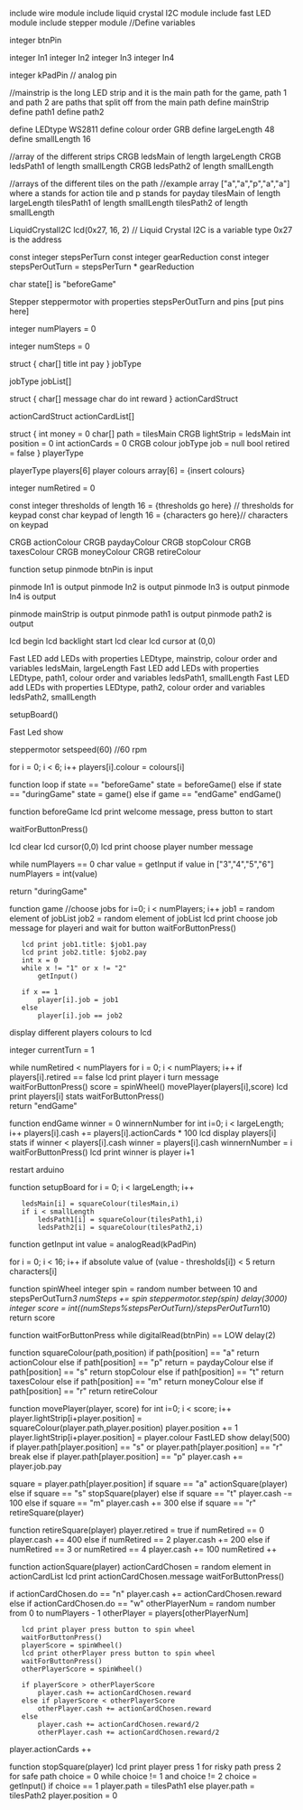 include wire module
include liquid crystal I2C module
include fast LED module
include stepper module
//Define variables
 
integer btnPin
 
integer In1
integer In2
integer In3
integer In4
 
integer kPadPin // analog pin
 
//mainstrip is the long LED strip and it is the main path for the game, path 1 and path 2 are paths that split off from the main path
define mainStrip
define path1
define path2
 
define LEDtype WS2811
define colour order GRB
define largeLength  48
define smallLength 16
 
//array of the different strips
CRGB ledsMain of length largeLength
CRGB ledsPath1 of length smallLength
CRGB ledsPath2 of length smallLength
 
//arrays of the different tiles on the path
//example array ["a","a","p","a","a"] where a stands for action tile and p stands for payday
tilesMain of length largeLength
tilesPath1 of length smallLength
tilesPath2 of length smallLength
 
LiquidCrystalI2C lcd(0x27, 16, 2) // Liquid Crystal I2C is a variable type 0x27 is the address
 
const integer stepsPerTurn
const integer gearReduction
const integer stepsPerOutTurn = stepsPerTurn * gearReduction
 
char state[] is "beforeGame"
 
Stepper steppermotor with properties stepsPerOutTurn and pins [put pins here]
 
integer numPlayers = 0
 
integer numSteps = 0
 
struct {
   char[] title
   int pay
} jobType
 
jobType jobList[]
 
struct {
   char[] message
   char do
   int reward
} actionCardStruct
 
actionCardStruct actionCardList[]
 
struct {
   int money = 0
   char[] path = tilesMain
   CRGB lightStrip = ledsMain
   int position = 0
   int actionCards = 0
   CRGB colour
   jobType job = null
   bool retired = false
} playerType
 
playerType players[6]
player colours array[6] = {insert colours}
 
integer numRetired = 0
 
const integer thresholds of length 16 = {thresholds go here} // thresholds for keypad
const char keypad of length 16 = {characters go here}// characters on keypad
 
CRGB actionColour
CRGB paydayColour
CRGB stopColour
CRGB taxesColour
CRGB moneyColour
CRGB retireColour
 
 
function setup
   pinmode btnPin is input
  
   pinmode In1 is output
   pinmode In2 is output
   pinmode In3 is output
   pinmode In4 is output
 
   pinmode mainStrip is output
   pinmode path1 is output
   pinmode path2 is output
 
   lcd begin
   lcd backlight start
   lcd clear
   lcd cursor at (0,0)
 
   Fast LED add LEDs with properties LEDtype, mainstrip, colour order and variables ledsMain, largeLength
   Fast LED add LEDs with properties LEDtype, path1, colour order and variables ledsPath1, smallLength
   Fast LED add LEDs with properties LEDtype, path2, colour order and variables ledsPath2, smallLength
 
   setupBoard()
 
   Fast Led show
 
   steppermotor setspeed(60) //60 rpm
 
   for i = 0; i < 6; i++
       players[i].colour = colours[i]
 
function loop
   if state == "beforeGame"
       state = beforeGame()
   else if state == "duringGame"
       state = game()
   else if game == "endGame"
       endGame()
 
 
function beforeGame
   lcd print welcome message, press button to start
 
   waitForButtonPress()
 
   lcd clear
   lcd cursor(0,0)
   lcd print choose player number message
 
   while numPlayers == 0
       char value = getInput
       if value in ["3","4","5","6"]
           numPlayers = int(value)
  
   return "duringGame"
 
 
function game
   //choose jobs
   for i=0; i < numPlayers; i++
       job1 = random element of jobList
       job2 = random element of jobList
       lcd print choose job message for playeri and wait for button
       waitForButtonPress()
 
       lcd print job1.title: $job1.pay
       lcd print job2.title: $job2.pay
       int x = 0
       while x != "1" or x != "2"
           getInput()
      
       if x == 1
           player[i].job = job1
       else
           player[i].job == job2
      
   display different players colours to lcd
 
   integer currentTurn = 1
 
   while numRetired < numPlayers
       for i = 0; i < numPlayers; i++
           if players[i].retired == false
               lcd print player i turn message
               waitForButtonPress()
               score = spinWheel()
               movePlayer(players[i],score)
               lcd print players[i] stats
               waitForButtonPress()    
   return "endGame"
         
function endGame
   winner = 0
   winnernNumber
   for int i=0; i < largeLength; i++
       players[i].cash += players[i].actionCards * 100
       lcd display players[i] stats
       if winner < players[i].cash
           winner = players[i].cash
           winnernNumber = i
       waitForButtonPress()
   lcd print winner is player i+1
  
   restart arduino
 
function setupBoard
   for i = 0; i < largeLength; i++
      
       ledsMain[i] = squareColour(tilesMain,i)
       if i < smallLength
           ledsPath1[i] = squareColour(tilesPath1,i)
           ledsPath2[i] = squareColour(tilesPath2,i)
 
function getInput
   int value = analogRead(kPadPin)
 
   for i = 0; i < 16; i++
       if absolute value of (value - thresholds[i]) < 5
           return characters[i]
      
function spinWheel
   integer spin = random number between 10 and stepsPerOutTurn*3
   numSteps += spin
   steppermotor.step(spin)
   delay(3000)
   integer score = int((numSteps%stepsPerOutTurn)/stepsPerOutTurn*10)
   return score
 
function waitForButtonPress
   while digitalRead(btnPin) == LOW
       delay(2)
 
function squareColour(path,position)
   if path[position] == "a"
       return actionColour
   else if path[position] == "p"
       return = paydayColour
   else if path[position] == "s"
       return stopColour
   else if path[position] == "t"
       return taxesColour
   else if path[position] == "m"
       return moneyColour
   else if path[position] == "r"
       return retireColour
 
 
function movePlayer(player, score)
   for int i=0; i < score; i++
       player.lightStrip[i+player.position] = squareColour(player.path,player.position)
       player.position += 1
       player.lightStrip[i+player.position] = player.colour
       FastLED show
       delay(500)
       if player.path[player.position] == "s" or player.path[player.position] == "r"
           break
       else if player.path[player.position] == "p"
           player.cash += player.job.pay
 
 
   square = player.path[player.position]
   if square == "a"
       actionSquare(player)
   else if square == "s"
       stopSquare(player)
   else if square == "t"
       player.cash -= 100
   else if square == "m"
       player.cash += 300
   else if square == "r"
       retireSquare(player)
 
function retireSquare(player)
   player.retired = true
   if numRetired == 0
       player.cash += 400
   else if numRetired == 2
       player.cash += 200
   else if numRetired == 3 or numRetired == 4
       player.cash += 100
   numRetired ++
 
function actionSquare(player)
   actionCardChosen = random element in actionCardList
   lcd print actionCardChosen.message
   waitForButtonPress()
 
   if actionCardChosen.do == "n"
       player.cash += actionCardChosen.reward
   else if actionCardChosen.do == "w"
       otherPlayerNum = random number from 0 to numPlayers - 1
       otherPlayer = players[otherPlayerNum]
 
       lcd print player press button to spin wheel
       waitForButtonPress()
       playerScore = spinWheel()
       lcd print otherPlayer press button to spin wheel
       waitForButtonPress()
       otherPlayerScore = spinWheel()
 
       if playerScore > otherPlayerScore
           player.cash += actionCardChosen.reward
       else if playerScore < otherPlayerScore
           otherPlayer.cash += actionCardChosen.reward
       else
           player.cash += actionCardChosen.reward/2
           otherPlayer.cash += actionCardChosen.reward/2
   player.actionCards ++
 
 
  
function stopSquare(player)
   lcd print player press 1 for risky path press 2 for safe path
   choice = 0
   while choice != 1 and choice != 2
       choice = getInput()
   if choice == 1
       player.path = tilesPath1
   else
       player.path = tilesPath2
   player.position = 0
